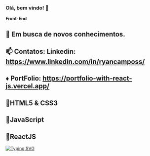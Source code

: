 ### Olá, bem vindo! 👋

 **Front-End**

## 🌱 Em busca de novos conhecimentos.
## 📫 Contatos: Linkedin: https://www.linkedin.com/in/ryancamposs/
##  ♦ PortFolio: https://portfolio-with-react-js.vercel.app/

## 💨HTML5 & CSS3
## 💨JavaScript
## 💨ReactJS
<!--

-->


[![Typing SVG](https://readme-typing-svg.demolab.com/?lines=Ryan+Campos)](https://git.io/typing-svg)
